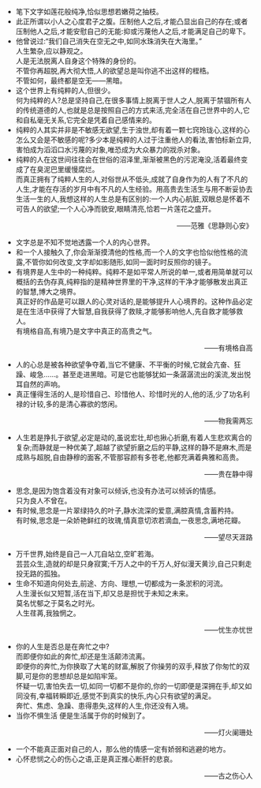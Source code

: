- 笔下文字如莲花般纯净,恰似思想若嫩荷之抽枝。
- 此正所谓以小人之心度君子之腹。压制他人之后,オ能凸显出自己的存在;或者压制他人之后,オ能安慰自己的无能:抑或污蔑他人之后,オ能满足自己的卑下。
- 他曾说过:“我们自己消失在空无之中,如同水珠消失在大海里。”<br>人生繁杂,应以静观之。<br>人是无法脱离人自身这个特殊的身份的。<br>不管你再超脱,再大彻大悟,人的欲望总是叫你逃不出这样的桎梏。<br>不管如何，最终都是空无——黑暗。
- 这个世界上有纯粹的人,但很少。<br>何为纯粹的人?总是坚持自己,在很多事情上脱离于世人之人,脱离于禁锢所有人的传统道德的人,也就是总是按照自己的方式来活,完全活在自己世界中的人,它和自私毫无关系,它完全是凭着自己感情来的。
- 纯粹的人其实并非是不敏感无欲望,生于浊世,却有着一颗七窍玲珑心,这样的心怎么又会是不敏感的呢?多少本是纯粹的人过于注重他人的看法,害怕标新立异,害怕成为滔滔口水污蔑的对象,唯恐成为大众暴力的戕杀对象。
- 纯粹的人在这世间往往会在世俗的沼泽里,渐渐被黑色的污泥淹没,活着最终变成了在臭泥巴里缓慢腐烂。<br>而真正拥有了纯粹人生的人,对俗世从不低头,成就了自身作为的人有了不凡的人生,才能在存活的岁月中有不凡的人生经验。用高贵去生活生与用不断妥协去生活一生的人,我想这样的人生总是有区别的:一个人内心航脏,双眼总是怀着不可告人的欲望;一个人心净而貌安,眼睛清亮,恰若一片莲花之盛开。<p align="right">——范雅《思静则心安》</p>
- 文字总是不知不觉地透露一个人的内心世界。
- 和一个人接触久了,你会渐渐摸清他的性格,而一个人的文字也恰似他性格的流露,不管你如何改变,文字却如影随形,如同一面时时反照你的镜子。
- 有境界是人生中的一种纯粹。纯粹不是如平常人所说的单一,或者用简单就可以概括的去伪存真,纯粹指的是精神世界里的干净,这样的干净才能够散发出真正的智慧,博大之境界。<br>真正好的作品是可以跟人的心灵对话的,是能够提升人心境界的。这种作品必定是在生活中获得了大智慧,自我获得了救赎,才能够影响他人,先自救才能够救人。<br>有境格自高,有境乃是文字中真正的高贵之气。<p align="right">——有境格自高</p>
- 人的心总是被各种欲望争夺着,当它不健康、不平衡的时候,它就会亢奋、狂躁、峻急……。甚至走进黑暗。可是它也能够犹如一条潺潺流出的溪流,发出悦耳自然的声响。
- 真正懂得生活的人,是珍惜自己、珍惜他人、珍惜时光的人,他的活,少了功名利禄的计较,多的是清心寡欲的悠闲。<p align="right">——物我需两忘</p>
- 人生若是挣扎于欲望,必定是动的,虽说宏壮,却也揪心折磨,有着人生悲欢离合的复杂;而静就是一种优美了,超越了欲望折磨之后的平静,这样的静不是麻木,而是成熟与超脱,自由静穆的面客,不管那容颜有多苍老,他都充满着典雅和高贵。<p align="right">——贵在静中得</p>
- 思念,是因为饱含着没有对象可以倾诉,也没有办法可以倾诉的情感。<br>只为良人不曾在。
- 有时候,思念是一片翠绿持久的叶子,静水流深的爱意,满腔真情,含蓄矜持。<br>有时候,思念是一朵娇艳鲜红的玫瑰,情真意切浓若滴血,一夜思念,满地花瓣。<p align="right">——望尽天涯路</p>
- 万千世界,始终是自己一人兀自站立,空旷若海。<br>芸芸众生,造就的却是只身寂寞;千万人之中的千万人,好似漫天黄沙,自己只剩走投无路的孤独。
- 生命不知道向何处去,前途、方向、理想,一切都成为一条淤积的河流。<br>人生漫长似又短暂,活在当下,却又总是担忧于未知之未来。<br>莫名忧郁之于莫名之时光。<br>人生荏苒,我独惘之。<p align="right">——忧生亦忧世</p>
- 你的人生是否总是在奔忙之中?<br>而即便你如此的奔忙,却还是生活颠沛流离。<br>即便你的奔忙,为你换取了大笔的财富,解脱了你操劳的双手,释放了你匆忙的双脚,可是你的思想却总是如陷牢笼。<br>怀疑一切,害怕失去一切,如同一切都不是你的,你的一切即便是深拥在手,却又如同没有,幸福转瞬即近,感觉不到真实的快乐,内心只有欲望的满足。<br>奔忙、焦虑、急躁、患得患失,这样的人生,你还没有入境。
- 当你不惧生活 便是生活属于你的时候到了。<p align="right">——灯火阑珊处</p>
- 一个不能真正面对自己的人，那么他的情感一定有娇弱和逃避的地方。
- 心怀悲悯之心的伤心之语,正是真正推心断肝的悲哀。<p align="right">——古之伤心人</p>